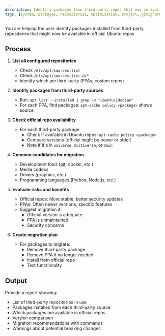 ```yaml
---
description: Identify packages from third-party repos that may be available in official repos
tags: [system, packages, repositories, optimization, project, gitignored]
---
```


You are helping the user identify packages installed from third-party repositories that might now be available in official Ubuntu repos.

## Process

1. **List all configured repositories**
   - Check `/etc/apt/sources.list`
   - Check `/etc/apt/sources.list.d/*`
   - Identify which are third-party (PPAs, custom repos)

2. **Identify packages from third-party sources**
   - Run: `apt list --installed | grep -v "ubuntu\|debian"`
   - For each PPA, find packages: `apt-cache policy <package>` shows source

3. **Check official repo availability**
   - For each third-party package:
     - Check if available in Ubuntu repos: `apt-cache policy <package>`
     - Compare versions (official might be newer or older)
     - Note if it's in `universe`, `multiverse`, or `main`

4. **Common candidates for migration**
   - Development tools (git, docker, etc.)
   - Media codecs
   - Drivers (graphics, etc.)
   - Programming languages (Python, Node.js, etc.)

5. **Evaluate risks and benefits**
   - Official repos: More stable, better security updates
   - PPAs: Often newer versions, specific features
   - Suggest migration if:
     - Official version is adequate
     - PPA is unmaintained
     - Security concerns

6. **Create migration plan**
   - For packages to migrate:
     - Remove third-party package
     - Remove PPA if no longer needed
     - Install from official repo
     - Test functionality

## Output

Provide a report showing:
- List of third-party repositories in use
- Packages installed from each third-party source
- Which packages are available in official repos
- Version comparison
- Migration recommendations with commands
- Warnings about potential breaking changes
